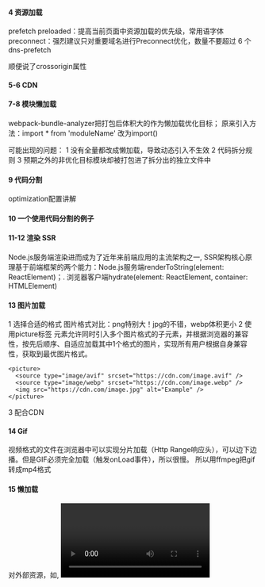
#### 4 资源加载
prefetch
preloaded：提高当前页面中资源加载的优先级，常用语字体
preconnect：强烈建议只对重要域名进行Preconnect优化，数量不要超过 6 个
dns-prefetch

顺便说了crossorigin属性

#### 5-6 CDN

#### 7-8 模块懒加载
webpack-bundle-analyzer把打包后体积大的作为懒加载优化目标；
原来引入方法：import * from 'moduleName' 改为import()

可能出现的问题：
1 没有全量都改成懒加载，导致动态引入不生效
2 代码拆分规则
3 预期之外的非优化目标模块却被打包进了拆分出的独立文件中

#### 9 代码分割
optimization配置讲解

#### 10 一个使用代码分割的例子

#### 11-12 渲染 SSR
Node.js服务端渲染进而成为了近年来前端应用的主流架构之一,
SSR架构核心原理基于前端框架的两个能力：Node.js服务端renderToString(element: ReactElement)；. 浏览器客户端hydrate(element: ReactElement, container: HTMLElement)


#### 13 图片加载
1 选择合适的格式
图片格式对比：png特别大！jpg的不错，webp体积更小
2 使用picture标签
<picture></picture>元素允许同时引入多个图片格式的子元素，并根据浏览器的兼容性，按先后顺序、自适应加载其中1个格式的图片，实现所有用户根据自身兼容性，获取到最优图片格式。
```
<picture>
  <source type="image/avif" srcset="https://cdn.com/image.avif" />
  <source type="image/webp" srcset="https://cdn.com/image.webp" />
  <img src="https://cdn.com/image.jpg" alt="Example" />
</picture>
```
3 配合CDN


#### 14 Gif
视频格式的文件在浏览器中可以实现分片加载（Http Range响应头），可以边下边播。但是GIF必须完全加载（触发onLoad事件），所以很慢。
所以用ffmpeg把gif转成mp4格式

#### 15 懒加载
对外部资源，如<img>, <video>, <iframe>, <picture>等，实现只有在可视窗口出现时再触发加载。
方案1：监听滚动到该为止，动态给src赋值
getBoundingClientRect().top 与 window.innerHeight比较
img.src = img.getAttribute('data-src');
img.setAttribute('data-loaded', true)
<img data-lazyload data-src="/example-image.jpg" />
 html5中任何元素都可以使用data-xxx属性，xxx就是自定义属性名

方案2 IntersectionObserver监听元素距视口位置方案
方案3 loading=lazy
实现目标元素在视口外不加载资源，进入视口时才触发加载资源的懒加载效果。只能用于iframe和img,且兼容性很差。

#### 16 介绍了他写的懒加载插件

#### 17 打包时间减少优化
目前打包时间优化方案：
1 多线程：Happypack
2 拆分：DLLPlugin, SplitChunksPlugin
3 缓存: webpack5的cache配置
4 只对部分代码执行打包编译
最后介绍了ESBuild这个工具，效果非常显著

#### 18 css
css的语法规则不可避免的会产生一些问题，开发时注意以下：
1 class命名遵循BEM方法论 Block-Element-Modifier
2 css预处理器 为CSS增加变量，函数，嵌套等特性，来解决CSS可维护性较差的痛点
3 css后处理器 类似babel的编译工具和插件系统
4 原子化 比如tailwind css
5 css in js
6 css prop 这是高级css in js

#### 19 介绍自动化工具
自动检查
自动化测试
CLI工具

#### 20 某个制度